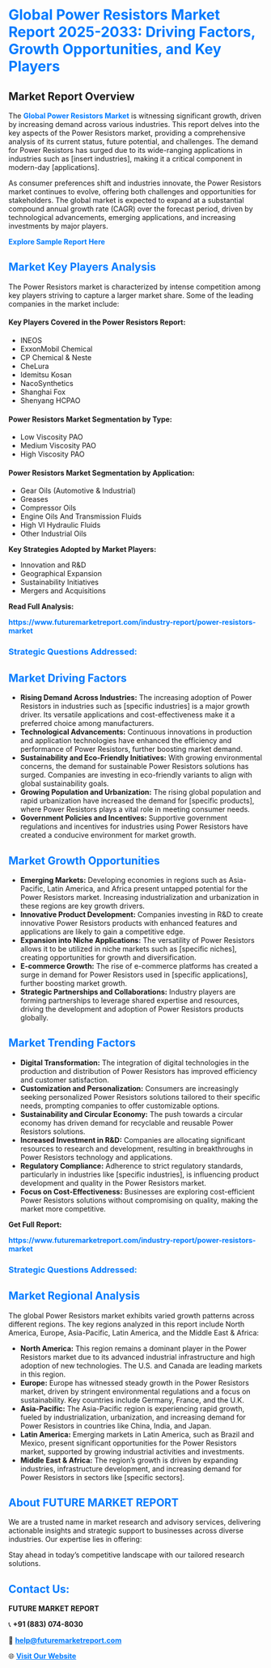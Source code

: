 <h1 style="color: #007BFF;">Global Power Resistors Market Report 2025-2033: Driving Factors, Growth Opportunities, and Key Players</h1>

<section id="overview">
<h2>Market Report Overview</h2>
<p>The <a href="https://www.futuremarketreport.com/industry-report/power-resistors-market" style="color: #007BFF; text-decoration: none;"><strong>Global Power Resistors Market</strong></a> is witnessing significant growth, driven by increasing demand across various industries. This report delves into the key aspects of the Power Resistors market, providing a comprehensive analysis of its current status, future potential, and challenges. The demand for Power Resistors has surged due to its wide-ranging applications in industries such as [insert industries], making it a critical component in modern-day [applications].</p>
<p>As consumer preferences shift and industries innovate, the Power Resistors market continues to evolve, offering both challenges and opportunities for stakeholders. The global market is expected to expand at a substantial compound annual growth rate (CAGR) over the forecast period, driven by technological advancements, emerging applications, and increasing investments by major players.</p>
</section>

<section id="overview">
<p><a href="https://www.futuremarketreport.com/request-sample/reportId=33215" style="color: #007BFF; text-decoration: none;"><strong>Explore Sample Report Here</strong></a></p>
</section>

<section id="key-players">
<h2 style="color: #007BFF;">Market Key Players Analysis</h2>
<p>The Power Resistors market is characterized by intense competition among key players striving to capture a larger market share. Some of the leading companies in the market include:</p>
<h4>Key Players Covered in the Power Resistors Report:</h4>
<ul><li>INEOS</li><li>ExxonMobil Chemical</li><li>CP Chemical &amp; Neste</li><li>CheLura</li><li>Idemitsu Kosan</li><li>NacoSynthetics</li><li>Shanghai Fox</li><li>Shenyang HCPAO</li></ul>
<h4>Power Resistors Market Segmentation by Type:</h4>
<ul><li>Low Viscosity PAO</li><li>Medium Viscosity PAO</li><li>High Viscosity PAO</li></ul>

<h4>Power Resistors Market Segmentation by Application:</h4>
<ul><li>Gear Oils (Automotive &amp; Industrial)</li><li>Greases</li><li>Compressor Oils</li><li>Engine Oils And Transmission Fluids</li><li>High VI Hydraulic Fluids</li><li>Other Industrial Oils</li></ul>
<p><strong>Key Strategies Adopted by Market Players:</strong></p>
<ul>
<li>Innovation and R&D</li>
<li>Geographical Expansion</li>
<li>Sustainability Initiatives</li>
<li>Mergers and Acquisitions</li>
</ul>
</section>

<section>
<p><strong>Read Full Analysis: </strong></p><a href="https://www.futuremarketreport.com/industry-report/power-resistors-market" style="color: #007BFF; text-decoration: none;"><strong>https://www.futuremarketreport.com/industry-report/power-resistors-market</strong></a>
<h3 style="color: #007BFF;">Strategic Questions Addressed:</h3>
</section>

<section id="driving-factors">
<h2 style="color: #007BFF;">Market Driving Factors</h2>
<ul>
<li><strong>Rising Demand Across Industries:</strong> The increasing adoption of Power Resistors in industries such as [specific industries] is a major growth driver. Its versatile applications and cost-effectiveness make it a preferred choice among manufacturers.</li>
<li><strong>Technological Advancements:</strong> Continuous innovations in production and application technologies have enhanced the efficiency and performance of Power Resistors, further boosting market demand.</li>
<li><strong>Sustainability and Eco-Friendly Initiatives:</strong> With growing environmental concerns, the demand for sustainable Power Resistors solutions has surged. Companies are investing in eco-friendly variants to align with global sustainability goals.</li>
<li><strong>Growing Population and Urbanization:</strong> The rising global population and rapid urbanization have increased the demand for [specific products], where Power Resistors plays a vital role in meeting consumer needs.</li>
<li><strong>Government Policies and Incentives:</strong> Supportive government regulations and incentives for industries using Power Resistors have created a conducive environment for market growth.</li>
</ul>
</section>

<section id="growth-opportunities">
<h2 style="color: #007BFF;">Market Growth Opportunities</h2>
<ul>
<li><strong>Emerging Markets:</strong> Developing economies in regions such as Asia-Pacific, Latin America, and Africa present untapped potential for the Power Resistors market. Increasing industrialization and urbanization in these regions are key growth drivers.</li>
<li><strong>Innovative Product Development:</strong> Companies investing in R&D to create innovative Power Resistors products with enhanced features and applications are likely to gain a competitive edge.</li>
<li><strong>Expansion into Niche Applications:</strong> The versatility of Power Resistors allows it to be utilized in niche markets such as [specific niches], creating opportunities for growth and diversification.</li>
<li><strong>E-commerce Growth:</strong> The rise of e-commerce platforms has created a surge in demand for Power Resistors used in [specific applications], further boosting market growth.</li>
<li><strong>Strategic Partnerships and Collaborations:</strong> Industry players are forming partnerships to leverage shared expertise and resources, driving the development and adoption of Power Resistors products globally.</li>
</ul>
</section>

<section id="trending-factors">
<h2 style="color: #007BFF;">Market Trending Factors</h2>
<ul>
<li><strong>Digital Transformation:</strong> The integration of digital technologies in the production and distribution of Power Resistors has improved efficiency and customer satisfaction.</li>
<li><strong>Customization and Personalization:</strong> Consumers are increasingly seeking personalized Power Resistors solutions tailored to their specific needs, prompting companies to offer customizable options.</li>
<li><strong>Sustainability and Circular Economy:</strong> The push towards a circular economy has driven demand for recyclable and reusable Power Resistors solutions.</li>
<li><strong>Increased Investment in R&D:</strong> Companies are allocating significant resources to research and development, resulting in breakthroughs in Power Resistors technology and applications.</li>
<li><strong>Regulatory Compliance:</strong> Adherence to strict regulatory standards, particularly in industries like [specific industries], is influencing product development and quality in the Power Resistors market.</li>
<li><strong>Focus on Cost-Effectiveness:</strong> Businesses are exploring cost-efficient Power Resistors solutions without compromising on quality, making the market more competitive.</li>
</ul>
</section>

<section>
<p><strong>Get Full Report: </strong></p><a href="https://www.futuremarketreport.com/industry-report/power-resistors-market" style="color: #007BFF; text-decoration: none;"><strong>https://www.futuremarketreport.com/industry-report/power-resistors-market</strong></a>
<h3 style="color: #007BFF;">Strategic Questions Addressed:</h3>
</section>


<section id="regional-analysis">
<h2 style="color: #007BFF;">Market Regional Analysis</h2>
<p>The global Power Resistors market exhibits varied growth patterns across different regions. The key regions analyzed in this report include North America, Europe, Asia-Pacific, Latin America, and the Middle East & Africa:</p>
<ul>
<li><strong>North America:</strong> This region remains a dominant player in the Power Resistors market due to its advanced industrial infrastructure and high adoption of new technologies. The U.S. and Canada are leading markets in this region.</li>
<li><strong>Europe:</strong> Europe has witnessed steady growth in the Power Resistors market, driven by stringent environmental regulations and a focus on sustainability. Key countries include Germany, France, and the U.K.</li>
<li><strong>Asia-Pacific:</strong> The Asia-Pacific region is experiencing rapid growth, fueled by industrialization, urbanization, and increasing demand for Power Resistors in countries like China, India, and Japan.</li>
<li><strong>Latin America:</strong> Emerging markets in Latin America, such as Brazil and Mexico, present significant opportunities for the Power Resistors market, supported by growing industrial activities and investments.</li>
<li><strong>Middle East & Africa:</strong> The region’s growth is driven by expanding industries, infrastructure development, and increasing demand for Power Resistors in sectors like [specific sectors].</li>
</ul>
</section>

<footer>
<h2 style="color: #007BFF;">About FUTURE MARKET REPORT</h2>
<p>We are a trusted name in market research and advisory services, delivering actionable insights and strategic support to businesses across diverse industries. Our expertise lies in offering:</p>

<p>Stay ahead in today’s competitive landscape with our tailored research solutions.</p>

<h2 style="color: #007BFF;">Contact Us:</h2>
<p><strong>FUTURE MARKET REPORT</strong></p>
<p>📞 <strong>+91 (883) 074-8030</strong></p>
<p>📧 <strong><a href="mailto:help@futuremarketreport.com" style="color: #007BFF;">help@futuremarketreport.com</a></strong></p>
<p>🌐 <strong><a href="https://www.futuremarketreport.com/" style="color: #007BFF;">Visit Our Website</a></strong></p>
</footer>